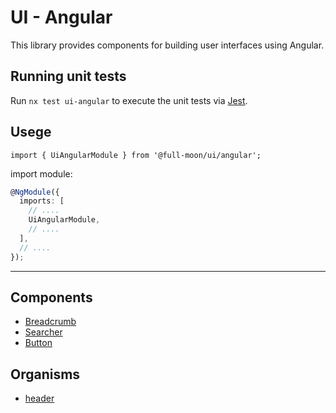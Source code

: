 # UI - Angular

This library provides components for building user interfaces using Angular.

## Running unit tests

Run `nx test ui-angular` to execute the unit tests via [Jest](https://jestjs.io).

## Usege

```typscript
import { UiAngularModule } from '@full-moon/ui/angular';
```

import module:

```typescript
@NgModule({
  imports: [
    // ....
    UiAngularModule,
    // ....
  ],
  // ....
});

```

---

## Components

- [Breadcrumb](./src/lib/components/breadcrumb/breadcrumb.component.md)
- [Searcher](./src/lib/components/searcher/searcher.component.md)
- [Button](./src/lib/components/button/button.component.md)

## Organisms

- [header](./src/lib/organisms/header)
